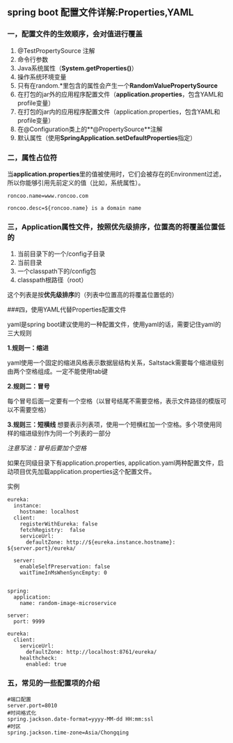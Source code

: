 ## spring boot 配置文件详解:Properties,YAML

### 一，配置文件的生效顺序，会对值进行覆盖

1. @TestPropertySource 注解
2. 命令行参数
3. Java系统属性（**System.getProperties()**）
4. 操作系统环境变量
5. 只有在random.*里包含的属性会产生一个**RandomValuePropertySource**
6. 在打包的jar外的应用程序配置文件（**application.properties**，包含YAML和profile变量）
7. 在打包的jar内的应用程序配置文件（application.properties，包含YAML和profile变量）
8. 在@Configuration类上的**@PropertySource**注解
9. 默认属性（使用**SpringApplication.setDefaultProperties**指定）

### 二，属性占位符

当**application.properties**里的值被使用时，它们会被存在的Environment过滤，所以你能够引用先前定义的值（比如，系统属性）。

```properties
roncoo.name=www.roncoo.com

roncoo.desc=${roncoo.name} is a domain name

```

### 三，Application属性文件，按照优先级排序，位置高的将覆盖位置低的

1. 当前目录下的一个/config子目录
2. 当前目录
3. 一个classpath下的/config包
4. classpath根路径（root）

这个列表是按**优先级排序**的（列表中位置高的将覆盖位置低的）

###四，使用YAML代替Properties配置文件

yaml是spring boot建议使用的一种配置文件，使用yaml的话，需要记住yaml的三大规则

**1.规则一：缩进**

  yaml使用一个固定的缩进风格表示数据层结构关系，Saltstack需要每个缩进级别由两个空格组成。一定不能使用tab键

**2.规则二：冒号**

  每个冒号后面一定要有一个空格（以冒号结尾不需要空格，表示文件路径的模版可以不需要空格）

**3.规则三：短横线**
 想要表示列表项，使用一个短横杠加一个空格。多个项使用同样的缩进级别作为同一个列表的一部分

*注意写法：冒号后要加个空格*

如果在同级目录下有application.properties, application.yaml两种配置文件，启动项目优先加载application.properties这个配置文件。	

实例

```properties
eureka:
  instance:
    hostname: localhost
  client:
    registerWithEureka: false
    fetchRegistry:  false
    serviceUrl:
      defaultZone: http://${eureka.instance.hostname}: ${server.port}/eureka/
 
  server:
    enableSelfPreservation: false
    waitTimeInMsWhenSyncEmpty: 0
 
 
spring:
  application:
    name: random-image-microservice
 
server:
  port: 9999
 
eureka:
  client:
    serviceUrl:
      defaultZone: http://localhost:8761/eureka/
    healthcheck:
      enabled: true
```



### 五，常见的一些配置项的介绍

```properties
#端口配置
server.port=8010
#时间格式化
spring.jackson.date-format=yyyy-MM-dd HH:mm:ssl
#时区
spring.jackson.time-zone=Asia/Chongqing
```

### 



